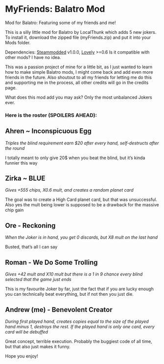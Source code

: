 # MyFriends: Balatro Mod
Mod for Balatro: Featuring some of my friends and me!

This is a silly little mod for Balatro by LocalThunk which adds 5 new jokers. To install it, download the zipped file (myFriends.zip) and put it into your Mods folder. 

Dependencies: [Steammodded](https://github.com/Steamopollys/Steamodded/archive/refs/heads/main.zip) v1.0.0, [Lovely](https://github.com/ethangreen-dev/lovely-injector) >=0.6
Is it compatible with other mods? I have no idea.

This was a passion project of mine for a little bit, as I just wanted to learn how to make simple Balatro mods, I might come back and add even more friends in the future. Also shoutout to all my friends for letting me do this and supporting me in the process, all other credits will go in the credits page.


What does this mod add you may ask? Only the most unbalanced Jokers ever. 
### Here is the roster (SPOILERS AHEAD):

## Ahren ~ Inconspicuous Egg

*Triples the blind requirement earn $20 after every hand, self-destructs after the round*
 
I totally meant to only give 20$ when you beat the blind, but it’s kinda funnier this way

## Zirka ~ BLUE

*Gives +555 chips, X0.6 mult, and creates a random planet card*

The goal was to create a High Card planet card, but that was unsuccessful. Also yes the mult being lower is supposed to be a drawback for the massive chip gain

## Ore - Reckoning

*When the Joker is in hand, you get 0 discards, but X8 mult on the last hand*

Busted, that’s all I can say

## Roman - We Do Some Trolling

*Gives +42 mult and X10 mult but there is a 1 in 9 chance every blind selected that the game just ends*

This is my favourite Joker by far, just the fact that if you are lucky enough you can technically beat everything, but if not then you just die.

## Andrew (me) - Benevolent Creator

*During first played hand, creates copies equal to the size of the played hand minus 1, destroys the rest. If the played hand is only one card, every card will be debuffed*

Great concept, terrible execution. Probably the buggiest code of all time, but that also just makes it funny. 

Hope you enjoy!






